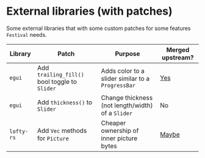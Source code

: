 # External libraries (with patches)

Some external libraries that with some custom patches for some features `Festival` needs.

| Library    | Patch | Purpose | Merged upstream? |
|------------|-------|---------|------------------|
| `egui`     | Add `trailing_fill()` bool toggle to `Slider` | Adds color to a slider similar to a `ProgressBar` | [Yes](https://github.com/emilk/egui/pull/2660)
| `egui`     | Add `thickness()` to `Slider` | Change thickness (not length/width) of a `Slider` | No
| `lofty-rs` | Add `Vec` methods for `Picture` | Cheaper ownership of inner picture bytes | [Maybe](https://github.com/Serial-ATA/lofty-rs/pull/173)
